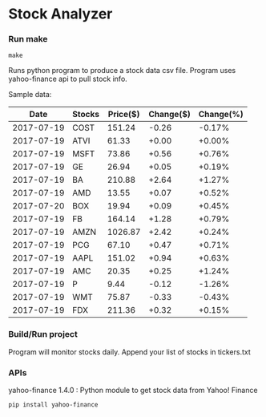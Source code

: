 # Stock Analyzer

### Run make
```
make
```

Runs python program to produce a stock data csv file. Program uses yahoo-finance api to pull stock info.

Sample data:

| Date| Stocks| Price($)| Change($)| Change(%) | 
| --- | --- | --- | --- | ---  | 
| 2017-07-19| COST| 151.24| -0.26| -0.17% | 
| 2017-07-19| ATVI| 61.33| +0.00| +0.00% | 
| 2017-07-19| MSFT| 73.86| +0.56| +0.76% | 
| 2017-07-19| GE| 26.94| +0.05| +0.19% | 
| 2017-07-19| BA| 210.88| +2.64| +1.27% | 
| 2017-07-19| AMD| 13.55| +0.07| +0.52% | 
| 2017-07-20| BOX| 19.94| +0.09| +0.45% | 
| 2017-07-19| FB| 164.14| +1.28| +0.79% | 
| 2017-07-19| AMZN| 1026.87| +2.42| +0.24% | 
| 2017-07-19| PCG| 67.10| +0.47| +0.71% | 
| 2017-07-19| AAPL| 151.02| +0.94| +0.63% | 
| 2017-07-19| AMC| 20.35| +0.25| +1.24% | 
| 2017-07-19| P| 9.44| -0.12| -1.26% | 
| 2017-07-19| WMT| 75.87| -0.33| -0.43% | 
| 2017-07-19| FDX| 211.36| +0.32| +0.15% | 

### Build/Run project

Program will monitor stocks daily. Append your list of stocks in tickers.txt

### APIs
yahoo-finance 1.4.0 : Python module to get stock data from Yahoo! Finance

```
pip install yahoo-finance
```

